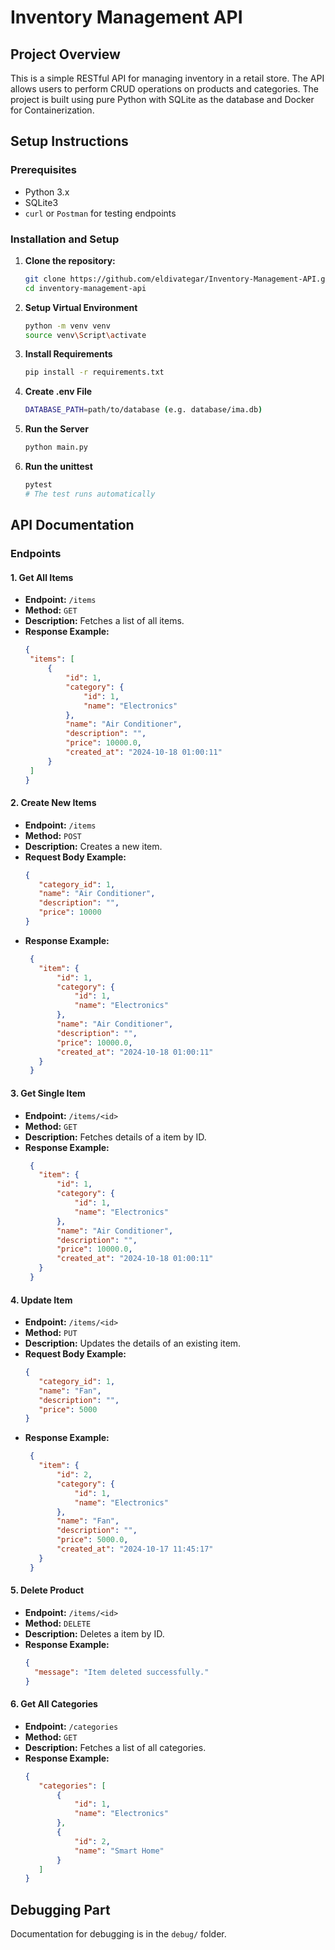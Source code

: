 # Inventory Management API

## Project Overview
This is a simple RESTful API for managing inventory in a retail store. The API allows users to perform CRUD operations on products and categories. The project is built using pure Python with SQLite as the database and Docker for Containerization.

## Setup Instructions

### Prerequisites
- Python 3.x
- SQLite3
- `curl` or `Postman` for testing endpoints

### Installation and Setup

1. **Clone the repository:**
   ```bash
   git clone https://github.com/eldivategar/Inventory-Management-API.git
   cd inventory-management-api

2. **Setup Virtual Environment**
    ```bash
    python -m venv venv
    source venv\Script\activate

4. **Install Requirements**
    ```bash
    pip install -r requirements.txt

5. **Create .env File**
    ```bash
    DATABASE_PATH=path/to/database (e.g. database/ima.db)

6. **Run the Server**
    ```bash
    python main.py

7. **Run the unittest**
    ```bash
    pytest
    # The test runs automatically

## API Documentation

### Endpoints

#### 1. **Get All Items**
   - **Endpoint:** `/items`
   - **Method:** `GET`
   - **Description:** Fetches a list of all items.
   - **Response Example:**
     ```json
     {
      "items": [
          {
              "id": 1,
              "category": {
                  "id": 1,
                  "name": "Electronics"
              },
              "name": "Air Conditioner",
              "description": "",
              "price": 10000.0,
              "created_at": "2024-10-18 01:00:11"
          }
      ]
     }
     ```

#### 2. **Create New Items**
   - **Endpoint:** `/items`
   - **Method:** `POST`
   - **Description:** Creates a new item.
   - **Request Body Example:**
     ```json
     {
        "category_id": 1,
        "name": "Air Conditioner",
        "description": "",
        "price": 10000
     }  
     ```
   - **Response Example:**
     ```json
      {
        "item": {
            "id": 1,
            "category": {
                "id": 1,
                "name": "Electronics"
            },
            "name": "Air Conditioner",
            "description": "",
            "price": 10000.0,
            "created_at": "2024-10-18 01:00:11"
        }
      }
     ```

#### 3. **Get Single Item**
   - **Endpoint:** `/items/<id>`
   - **Method:** `GET`
   - **Description:** Fetches details of a item by ID.
   - **Response Example:**
     ```json
      {
        "item": {
            "id": 1,
            "category": {
                "id": 1,
                "name": "Electronics"
            },
            "name": "Air Conditioner",
            "description": "",
            "price": 10000.0,
            "created_at": "2024-10-18 01:00:11"
        }
      }
     ```

#### 4. **Update Item**
   - **Endpoint:** `/items/<id>`
   - **Method:** `PUT`
   - **Description:** Updates the details of an existing item.
   - **Request Body Example:**
     ```json
     {
        "category_id": 1,
        "name": "Fan",
        "description": "",
        "price": 5000
     }
     ```
   - **Response Example:**
     ```json
      {
        "item": {
            "id": 2,
            "category": {
                "id": 1,
                "name": "Electronics"
            },
            "name": "Fan",
            "description": "",
            "price": 5000.0,
            "created_at": "2024-10-17 11:45:17"
        }
      }
     ```

#### 5. **Delete Product**
   - **Endpoint:** `/items/<id>`
   - **Method:** `DELETE`
   - **Description:** Deletes a item by ID.
   - **Response Example:**
     ```json
     {
       "message": "Item deleted successfully."
     }
     ```

#### 6. **Get All Categories**
   - **Endpoint:** `/categories`
   - **Method:** `GET`
   - **Description:** Fetches a list of all categories.
   - **Response Example:**
     ```json
     {
        "categories": [
            {
                "id": 1,
                "name": "Electronics"
            },
            {
                "id": 2,
                "name": "Smart Home"
            }
        ]
     }
     ```

## Debugging Part 
Documentation for debugging is in the `debug/` folder.
